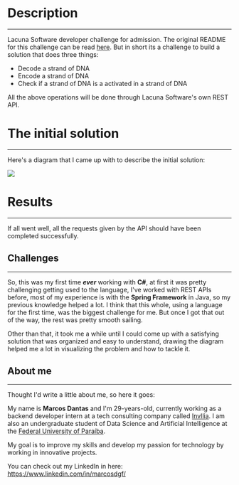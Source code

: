 ﻿# Description

___

Lacuna Software developer challenge for admission. The original README for this challenge can be
read [here](https://gene.lacuna.cc/). But in short its a challenge to build a solution that does three things:

* Decode a strand of DNA
* Encode a strand of DNA
* Check if a strand of DNA is a activated in a strand of DNA

All the above operations will be done through Lacuna Software's own REST API.

# The initial solution

___
Here's a diagram that I came up with to describe the initial solution:

<img src="https://i.imgur.com/7PuxF9Y.png">

# Results

___

If all went well, all the requests given by the API should have been completed successfully.

## Challenges

___

So, this was my first time ***ever*** working with **C#**, at first it was pretty challenging getting used to the
language,
I've worked with REST APIs before, most of my experience is with the **Spring Framework** in Java, so my previous
knowledge helped a lot. I think that this whole, using a language for the first time, was the biggest challenge for me.
But once I got that out of the way, the rest was pretty smooth sailing.

Other than that, it took me a while until I could come up with a satisfying solution that was organized and easy to
understand, drawing the diagram helped me a lot in visualizing the problem and how to tackle it.

## About me

___
Thought I'd write a little about me, so here it goes:

My name is **Marcos Dantas** and I'm 29-years-old, currently working as a backend developer intern at a tech consulting
company called [Invllia](https://invillia.com/global-growth-framework/).
I am also an undergraduate student of Data Science and Artificial Intelligence at
the [Federal University of Paraíba](https://www.ufpb.br/).

My goal is to improve my skills and develop my passion for technology by working in innovative projects.

You can check out my LinkedIn in here: https://www.linkedin.com/in/marcosdgf/
